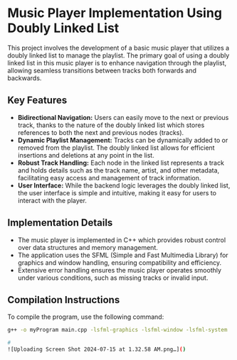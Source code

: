 # Music Player Implementation Using Doubly Linked List

This project involves the development of a basic music player that utilizes a doubly linked list to manage the playlist. The primary goal of using a doubly linked list in this music player is to enhance navigation through the playlist, allowing seamless transitions between tracks both forwards and backwards.

## Key Features

- **Bidirectional Navigation:** Users can easily move to the next or previous track, thanks to the nature of the doubly linked list which stores references to both the next and previous nodes (tracks).
- **Dynamic Playlist Management:** Tracks can be dynamically added to or removed from the playlist. The doubly linked list allows for efficient insertions and deletions at any point in the list.
- **Robust Track Handling:** Each node in the linked list represents a track and holds details such as the track name, artist, and other metadata, facilitating easy access and management of track information.
- **User Interface:** While the backend logic leverages the doubly linked list, the user interface is simple and intuitive, making it easy for users to interact with the player.

## Implementation Details

- The music player is implemented in C++ which provides robust control over data structures and memory management.
- The application uses the SFML (Simple and Fast Multimedia Library) for graphics and window handling, ensuring compatibility and efficiency.
- Extensive error handling ensures the music player operates smoothly under various conditions, such as missing tracks or invalid input.

## Compilation Instructions

To compile the program, use the following command:

```sh
g++ -o myProgram main.cpp -lsfml-graphics -lsfml-window -lsfml-system

#
![Uploading Screen Shot 2024-07-15 at 1.32.58 AM.png…]()
